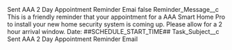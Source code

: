 <?xml version="1.0" encoding="UTF-8"?>
<CustomMetadata xmlns="http://soap.sforce.com/2006/04/metadata" xmlns:xsi="http://www.w3.org/2001/XMLSchema-instance" xmlns:xsd="http://www.w3.org/2001/XMLSchema">
    <label>Sent AAA 2 Day Appointment Reminder Emai</label>
    <protected>false</protected>
    <values>
        <field>Reminder_Message__c</field>
        <value xsi:type="xsd:string">This is a friendly reminder that your appointment for a AAA Smart Home Pro to install your new home security system is coming up. Please allow for a 2 hour arrival window.
Date: ##SCHEDULE_START_TIME##</value>
    </values>
    <values>
        <field>Task_Subject__c</field>
        <value xsi:type="xsd:string">Sent AAA 2 Day Appointment Reminder Email</value>
    </values>
</CustomMetadata>
